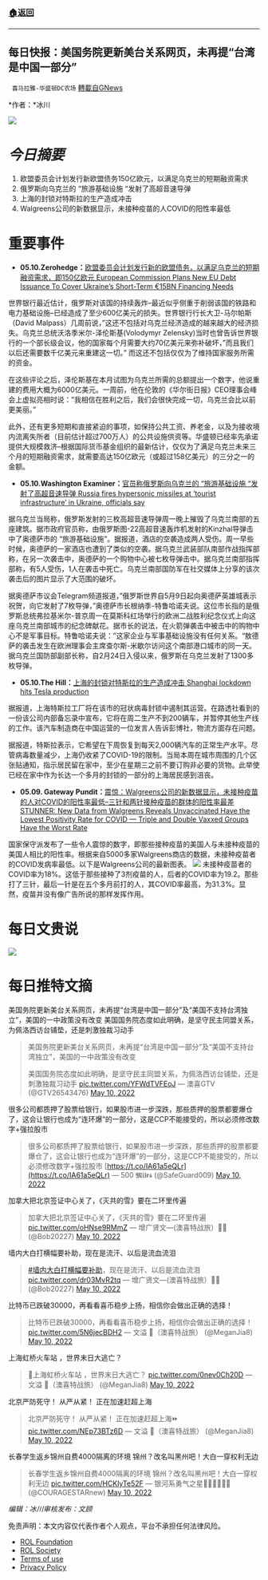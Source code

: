 ###  [:house:返回](README.md)
---


## 每日快报：美国务院更新美台关系网页，未再提“台湾是中国一部分”
` 喜马拉雅-华盛顿DC农场` [轉載自GNews](https://gnews.org/zh-hans/2505138/)

*作者：*冰川
 
![](http://himalayawashingtondc.org/wp-content/uploads/2021/08/每日快报.png)
 
# ***今日摘要***
 
1. 欧盟委员会计划发行新欧盟债务150亿欧元，以满足乌克兰的短期融资需求
2. 俄罗斯向乌克兰的 “旅游基础设施 “发射了高超音速导弹
3. 上海的封锁对特斯拉的生产造成冲击
4. Walgreens公司的新数据显示，未接种疫苗的人COVID的阳性率最低

# 重要事件

- **05.10.Zerohedge：**[欧盟委员会计划发行新的欧盟债务，以满足乌克兰的短期融资需求，即150亿欧元 European Commission Plans New EU Debt Issuance To Cover Ukraine’s Short-Term €15BN Financing Needs](https://www.zerohedge.com/markets/european-commission-plans-new-eu-debt-issuance-cover-ukraines-short-term-eu15bn-financing)

世界银行最近估计，俄罗斯对该国的持续轰炸–最近似乎侧重于削弱该国的铁路和电力基础设施–已经造成了至少600亿美元的损失。世界银行行长大卫-马尔帕斯（David Malpass）几周前说，”这还不包括对乌克兰经济造成的越来越大的经济损失。乌克兰总统沃洛季米尔-泽伦斯基(Volodymyr Zelensky)当时也曾告诉世界银行的一个部长级会议，他的国家每个月需要大约70亿美元来弥补破坏，”而且我们以后还需要数千亿美元来重建这一切。” 而这还不包括仅仅为了维持国家服务所需的资金。
 
在这些评论之后，泽伦斯基在本月试图为乌克兰所需的总额提出一个数字，他说重建的费用大概为6000亿美元。一周前，他在伦敦的《华尔街日报》CEO理事会峰会上虚拟亮相时说：”我相信在胜利之后，我们会很快完成一切，乌克兰会比以前更美丽。”
 
此外，还有更多短期和直接紧迫的事项，如保持公共工资、养老金，以及为接收境内流离失所者（目前估计超过700万人）的公共设施供资等。华盛顿已经率先承诺提供大规模救济–根据国际货币基金组织的最新估计，仅仅为了满足乌克兰未来三个月的短期融资需求，就需要高达150亿欧元（或超过158亿美元）的三分之一的金额。

- **05.10.Washington Examiner：**[官员称俄罗斯向乌克兰的 “旅游基础设施 “发射了高超音速导弹 Russia fires hypersonic missiles at ‘tourist infrastructure’ in Ukraine, officials say](https://www.washingtonexaminer.com/news/russia-fires-hypersonic-missiles-at-tourist-infrastructure-in-ukraine-officials-say)

据乌克兰当局称，俄罗斯发射的三枚高超音速导弹周一晚上摧毁了乌克兰南部的五座建筑。据市政府官员称，由俄罗斯图-22高超音速轰炸机发射的Kinzhal导弹击中了奥德萨市的 “旅游基础设施”。据报道，酒店的空袭造成两人受伤。周一早些时候，奥德萨的一家酒店也遭到了类似的空袭。据乌克兰武装部队南部作战指挥部称，在另一次袭击中，奥德萨的一个购物中心被七枚导弹击中。据乌克兰南部指挥部称，有5人受伤，1人在袭击中死亡。乌克兰南部国防军在社交媒体上分享的该次袭击后的图片显示了大范围的破坏。
 
据奥德萨市议会Telegram频道报道，”俄罗斯世界自5月9日起向奥德萨英雄城表示祝贺，向它发射了7枚导弹，”奥德萨市长根纳季-特鲁哈诺夫说。这位市长指的是俄罗斯总统弗拉基米尔-普京周一在莫斯科红场举行的欧洲二战胜利纪念仪式上向这座乌克兰南部城市的纪念碑献花。据市长的说法，在火箭弹袭击中被击中的购物中心不是军事目标。特鲁哈诺夫说：”这家企业与军事基础设施没有任何关系。“敖德萨的袭击发生在欧洲理事会主席查尔斯-米歇尔访问这个南部港口城市的同一天。据乌克兰国防部副部长称，自2月24日入侵以来，俄罗斯在乌克兰发射了1300多枚导弹。

- **05.10.The Hill：**[上海的封锁对特斯拉的生产造成冲击 Shanghai lockdown hits Tesla production](https://thehill.com/news/3482733-shanghai-lockdown-hits-tesla-production/)

据报道，上海特斯拉工厂将在该市的冠状病毒封锁中遏制其运营。在路透社看到的一份该公司内部备忘录中宣布，它将在周二生产不到200辆车，并暂停其他生产线的工作。该汽车制造商在中国运营的一位发言人告诉彭博社，物流方面存在问题。
 
据报道，特斯拉表示，它希望在下周恢复到每天2,000辆汽车的正常生产水平。尽管病毒数量减少，上海仍收紧了COVID-19的限制。当局本周在城市周围的几个区张贴通知，指示居民留在家中，至少在星期三之前不要订购非必要的货物。此举使已经在家中作为长达一个多月的封锁的一部分的上海居民感到沮丧。

- **05.09. Gateway Pundit：**[震惊：Walgreens公司的新数据显示，未接种疫苗的人对COVID的阳性率最低–三针和两针接种疫苗的群体的阳性率最差 STUNNER: New Data from Walgreens Reveals Unvaccinated Have the Lowest Positivity Rate for COVID — Triple and Double Vaxxed Groups Have the Worst Rate](https://www.thegatewaypundit.com/2022/05/stunner-new-data-walgreens-reveals-unvaccinated-lowest-positivity-rate-covid-triple-double-vaxxed-groups-worst-rate/)

国家保守派发布了一些令人震惊的数字，即那些接种疫苗的美国人与未接种疫苗的美国人相比的阳性率。根据来自5000多家Walgreens商店的数据，未接种疫苗者的COVID发病率最低。以下是Walgreens公司的最新图表。
 ![](https://www.thegatewaypundit.com/wp-content/uploads/walgreens-covid.jpg) 
未接种疫苗者的COVID率为18%。这低于那些接种了3剂疫苗的人，后者的COVID率为19.2。那些打了三针，最后一针是在五个多月前打的人，其COVID率最高，为31.3%。显然，疫苗并没有像广告所说的那样发挥作用。
 
# 每日文贵说
 ![](http://himalayawashingtondc.org/wp-content/uploads/2022/05/1-1024x576.jpg) 
# 每日推特文摘

美国务院更新美台关系网页，未再提“台湾是中国一部分”及“美国不支持台湾独立”，美国的一中政策没有改变 美国国务院态度如此明确，是坚守民主同盟关系，为佩洛西访台铺垫，还是刺激独裁习动手

> 美国务院更新美台关系网页，未再提“台湾是中国一部分”及“美国不支持台湾独立”，美国的一中政策没有改变
> 
> 美国国务院态度如此明确，是坚守民主同盟关系，为佩洛西访台铺垫，还是刺激独裁习动手 [pic.twitter.com/YFWdTVFEoJ](https://t.co/YFWdTVFEoJ)
> — 澳喜GTV (@GTV26543476) [May 10, 2022](https://twitter.com/GTV26543476/status/1523883785766404098?ref_src=twsrc%5Etfw)

很多公司都质押了股票给银行，如果股市进一步深跌，那些质押的股票都要爆仓了，这会让银行也成为“连环爆”的一部分，这是CCP不能接受的，所以必须修改数字+强拉股市

> 很多公司都质押了股票给银行，如果股市进一步深跌，那些质押的股票都要爆仓了，这会让银行也成为“连环爆”的一部分，这是CCP不能接受的，所以必须修改数字+强拉股市 [https://t.co/IA61a5eQLr](https://t.co/IA61a5eQLr)
> — 500 𝕸𝖎𝖑𝖊𝖘 (@SafeGuard009) [May 10, 2022](https://twitter.com/SafeGuard009/status/1523856522765238272?ref_src=twsrc%5Etfw)

加拿大把北京签证中心关了，《灭共的雪》要在二环里传遍

> 加拿大把北京签证中心关了，《灭共的雪》要在二环里传遍 [pic.twitter.com/oHNse9RMmZ](https://t.co/oHNse9RMmZ)
> — 增广贤文—(澳喜特战旅）🌻🌻 (@Bob20227) [May 10, 2022](https://twitter.com/Bob20227/status/1523941258187526145?ref_src=twsrc%5Etfw)

墙内大白打横幅要补助，现在是流汗、以后是流血流泪

> [#墙内大白打横幅要补助](https://twitter.com/hashtag/%E5%A2%99%E5%86%85%E5%A4%A7%E7%99%BD%E6%89%93%E6%A8%AA%E5%B9%85%E8%A6%81%E8%A1%A5%E5%8A%A9?src=hash&amp;ref_src=twsrc%5Etfw)，现在是流汗、以后是流血流泪 [pic.twitter.com/dr03MvR2tq](https://t.co/dr03MvR2tq)
> — 增广贤文—(澳喜特战旅）🌻🌻 (@Bob20227) [May 10, 2022](https://twitter.com/Bob20227/status/1523941477008650241?ref_src=twsrc%5Etfw)

比特币已跌破30000，再看看喜币稳步上扬，相信你会做出正确的选择！

> 比特币已跌破30000，再看看喜币稳步上扬，相信你会做出正确的选择！ [pic.twitter.com/5N6jecBDH2](https://t.co/5N6jecBDH2)
> — 文溢 🌻（澳喜特战旅） (@MeganJia8) [May 10, 2022](https://twitter.com/MeganJia8/status/1523847662256082944?ref_src=twsrc%5Etfw)

上海虹桥火车站 ，世界末日大逃亡？

> 📍上海虹桥火车站 ，世界末日大逃亡？ [pic.twitter.com/0nev0Ch20D](https://t.co/0nev0Ch20D)
> — 文溢 🌻（澳喜特战旅） (@MeganJia8) [May 10, 2022](https://twitter.com/MeganJia8/status/1523875869369847809?ref_src=twsrc%5Etfw)

北京严防死守！ 从严从紧！ 正在加速赶超上海

> 北京严防死守！
> 从严从紧！
> 正在加速赶超上海⏩ [pic.twitter.com/NEp73BTz6D](https://t.co/NEp73BTz6D)
> — 文溢 🌻（澳喜特战旅） (@MeganJia8) [May 10, 2022](https://twitter.com/MeganJia8/status/1523843515003719680?ref_src=twsrc%5Etfw)

长春学生返乡锦州自费4000隔离的环境 锦州？改名叫黑州吧！大白一穿权利无边

> 长春学生返乡锦州自费4000隔离的环境
> 锦州？改名叫黑州吧！大白一穿权利无边 [pic.twitter.com/HCKlyTe52F](https://t.co/HCKlyTe52F)
> — 银河系勇气之星🌟🌟🌟🚀🚀🚀 (@COURAGESTARnew) [May 10, 2022](https://twitter.com/COURAGESTARnew/status/1523851902513197056?ref_src=twsrc%5Etfw)

*编辑：冰川审核发布：文顾*

免责声明：本文内容仅代表作者个人观点，平台不承担任何法律风险。
  
- [ROL Foundation](https://rolfoundation.org/)
- [ROL Society](https://rolsociety.org/)
- [Terms of use](https://gnews.org/terms-of-use-3/)
- [Privacy Policy](https://gnews.org/privacy-policy/)
